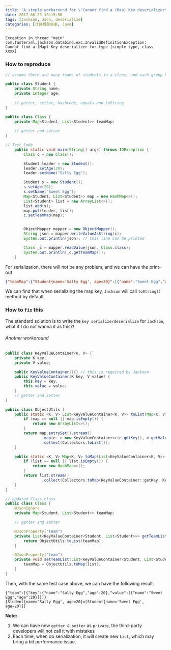 ```yaml
---
title: "A simple workaround for \"Cannot find a (Map) Key deserializer\""
date: 2017-08-23 19:15:56
tags: [Jackson, Json, deserialize]
categories: [计算机那些事, Java]
---
```

```
Exception in thread "main" com.fasterxml.jackson.databind.exc.InvalidDefinitionException: 
Cannot find a (Map) Key deserializer for type [simple type, class XXXX]
```
<!-- more -->

### How to reproduce
```java
// assume there are many teams of students in a class, and each group has a team leader

public class Student {
    private String name;
    private Integer age;
    
    // getter, setter, hashcode, equals and toString 
}

public class Class {
    private Map<Student, List<Student>> teamMap;
    
    // getter and setter
}

// Test Code
    public static void main(String[] args) throws IOException {
        Class c = new Class();

        Student leader = new Student();
        leader.setAge(20);
        leader.setName("Salty Egg");

        Student s = new Student();
        s.setAge(20);
        s.setName("Sweet Egg");
        Map<Student, List<Student>> map = new HashMap<>();
        List<Student> list = new ArrayList<>();
        list.add(s);
        map.put(leader, list);
        c.setTeamMap(map);


        ObjectMapper mapper = new ObjectMapper();
        String json = mapper.writeValueAsString(c);
        System.out.println(json); // this line can be printed

        Class _c = mapper.readValue(json, Class.class);
        System.out.println(_c.getTeamMap());
    }

```
For serialization, there will not be any problem, and we can have the print-out
```json
{"teamMap":{"Student{name='Salty Egg', age=20}":[{"name":"Sweet Egg","age":20}]}}
```
We can find that when serializing the map key, `Jackson` will call `toString()` method by default.

### How to `fix` this
The standard solution is to write the `key serialize/deserialize` for `Jackson`, what if I do not wanna it as this?!

###### Another workaround

```java
public class KeyValueContainer<K, V> {
    private K key;
    private V value;

    public KeyValueContainer(){} // this is required by Jackson
    public KeyValueContainer(K key, V value) {
        this.key = key;
        this.value = value;
    }
    // getter and setter
}

public class ObjectUtils {
    public static <K, V> List<KeyValueContainer<K, V>> toList(Map<K, V> map) {
        if (map == null || map.isEmpty()) {
            return new ArrayList<>();
        }
        return map.entrySet().stream()
                .map(e -> new KeyValueContainer<>(e.getKey(), e.getValue()))
                .collect(Collectors.toList());
    }

    public static <K, V> Map<K, V> toMap(List<KeyValueContainer<K, V>> list) {
        if (list == null || list.isEmpty()) {
            return new HashMap<>();
        }
        return list.stream()
                .collect(Collectors.toMap(KeyValueContainer::getKey, KeyValueContainer::getValue));
    }
}

// updated Class class
public class Class {
    @JsonIgnore
    private Map<Student, List<Student>> teamMap;

    // getter and setter

    @JsonProperty("team")
    private List<KeyValueContainer<Student, List<Student>>> getTeamList() {
        return ObjectUtils.toList(teamMap);
    }

    @JsonProperty("team")
    private void setTeamList(List<KeyValueContainer<Student, List<Student>>> list) {
        teamMap = ObjectUtils.toMap(list);
    }
}    
```

Then, with the same test case above, we can have the following result:
```
{"team":[{"key":{"name":"Salty Egg","age":20},"value":[{"name":"Sweet Egg","age":20}]}]}
{Student{name='Salty Egg', age=20}=[Student{name='Sweet Egg', age=20}]}
```

**Note:**
1. We can have new `getter & setter` as `private`, the third-party developers will not call it with mistakes
2. Each time, when do serialization, it will create new `List`, which may bring a bit performance issue.
